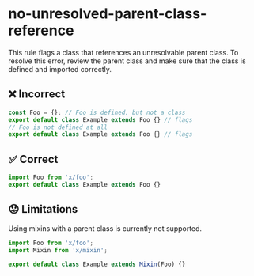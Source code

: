 # no-unresolved-parent-class-reference

 This rule flags a class that references an unresolvable parent class. To resolve this error, review the parent class and make sure that the class is defined and imported correctly. 

## ❌ Incorrect

```javascript
const Foo = {}; // Foo is defined, but not a class
export default class Example extends Foo {} // flags
// Foo is not defined at all
export default class Example extends Foo {} // flags
```

## ✅ Correct

```javascript
import Foo from 'x/foo';
export default class Example extends Foo {}
```

## 😟 Limitations

Using mixins with a parent class is currently not supported.

```javascript
import Foo from 'x/foo';
import Mixin from 'x/mixin';

export default class Example extends Mixin(Foo) {}

```
